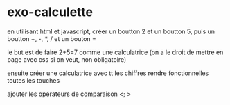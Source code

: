 # exo-calculette

en utilisant html et javascript, créer un boutton 2 et un boutton 5,
puis un boutton +, -, *, /
et un bouton =

le but est de faire 2+5=7 comme une calculatrice (on a le droit de mettre en page avec css si on veut, non obligatoire)

ensuite créer une calculatrice avec tt les chiffres
rendre fonctionnelles toutes les touches

ajouter les opérateurs de comparaison <; >

